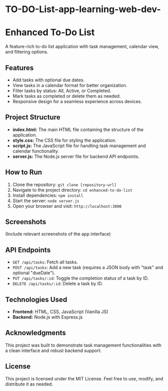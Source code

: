 # TO-DO-List-app-learning-web-dev-
<!DOCTYPE html>
<html>
<head>
  <title>README - Enhanced To-Do List</title>
</head>
<body>
  <h1>Enhanced To-Do List</h1>
  <p>A feature-rich to-do list application with task management, calendar view, and filtering options.</p>

  <h2>Features</h2>
  <ul>
    <li>Add tasks with optional due dates.</li>
    <li>View tasks in a calendar format for better organization.</li>
    <li>Filter tasks by status: All, Active, or Completed.</li>
    <li>Mark tasks as completed or delete them as needed.</li>
    <li>Responsive design for a seamless experience across devices.</li>
  </ul>

  <h2>Project Structure</h2>
  <ul>
    <li><strong>index.html:</strong> The main HTML file containing the structure of the application.</li>
    <li><strong>style.css:</strong> The CSS file for styling the application.</li>
    <li><strong>script.js:</strong> The JavaScript file for handling task management and calendar functionality.</li>
    <li><strong>server.js:</strong> The Node.js server file for backend API endpoints.</li>
  </ul>

  <h2>How to Run</h2>
  <ol>
    <li>Clone the repository: <code>git clone [repository-url]</code></li>
    <li>Navigate to the project directory: <code>cd enhanced-to-do-list</code></li>
    <li>Install dependencies: <code>npm install</code></li>
    <li>Start the server: <code>node server.js</code></li>
    <li>Open your browser and visit: <code>http://localhost:3000</code></li>
  </ol>

  <h2>Screenshots</h2>
  <!-- Add screenshots of your application here -->
  <p>(Include relevant screenshots of the app interface)</p>

  <h2>API Endpoints</h2>
  <ul>
    <li><code>GET /api/tasks</code>: Fetch all tasks.</li>
    <li><code>POST /api/tasks</code>: Add a new task (requires a JSON body with "task" and optional "dueDate").</li>
    <li><code>PUT /api/tasks/:id</code>: Toggle the completion status of a task by ID.</li>
    <li><code>DELETE /api/tasks/:id</code>: Delete a task by ID.</li>
  </ul>

  <h2>Technologies Used</h2>
  <ul>
    <li><strong>Frontend:</strong> HTML, CSS, JavaScript (Vanilla JS)</li>
    <li><strong>Backend:</strong> Node.js with Express.js</li>
  </ul>

  <h2>Acknowledgments</h2>
  <p>This project was built to demonstrate task management functionalities with a clean interface and robust backend support.</p>

  <h2>License</h2>
  <p>This project is licensed under the MIT License. Feel free to use, modify, and distribute it as needed.</p>

</body>
</html>
